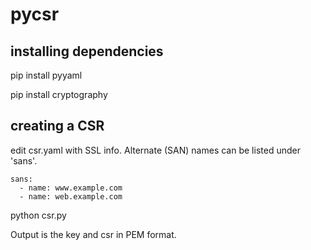# pycsr

## installing dependencies

pip install pyyaml

pip install cryptography

## creating a CSR

edit csr.yaml with SSL info.  Alternate (SAN) names can be listed under 'sans'.

```
sans:
  - name: www.example.com
  - name: web.example.com
```

python csr.py

Output is the key and csr in PEM format.
